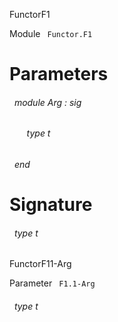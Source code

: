 FunctorF1

 Module `` Functor.F1`` 

# Parameters


<a id="argument-1-Arg"></a>
###### &nbsp; module Arg : sig

<a id="type-t"></a>
###### &nbsp; &nbsp; &nbsp; &nbsp;type t


###### &nbsp; end




# Signature


<a id="type-t"></a>
###### &nbsp; type t


FunctorF11-Arg

 Parameter `` F1.1-Arg`` 
<a id="type-t"></a>
###### &nbsp; type t

